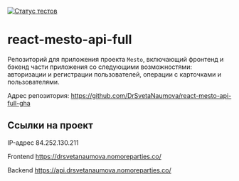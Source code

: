 [![Статус тестов](../../actions/workflows/tests.yml/badge.svg)](../../actions/workflows/tests.yml)

# react-mesto-api-full
Репозиторий для приложения проекта `Mesto`, включающий фронтенд и бэкенд части приложения со следующими возможностями: авторизации и регистрации пользователей, операции с карточками и пользователями. 

Адрес репозитория: https://github.com/DrSvetaNaumova/react-mesto-api-full-gha

## Ссылки на проект

IP-адрес 84.252.130.211

Frontend https://drsvetanaumova.nomoreparties.co/

Backend https://api.drsvetanaumova.nomoreparties.co/
